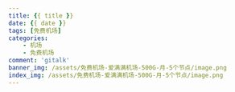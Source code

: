 ```yaml
---
title: {{ title }}
date: {{ date }}
tags: [免费机场]
categories: 
    - 机场
    - 免费机场
comment: 'gitalk'
banner_img: /assets/免费机场-爱满满机场-500G-月-5个节点/image.png
index_img: /assets/免费机场-爱满满机场-500G-月-5个节点/image.png
---
```

